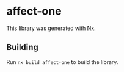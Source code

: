 # affect-one

This library was generated with [Nx](https://nx.dev).

## Building

Run `nx build affect-one` to build the library.
